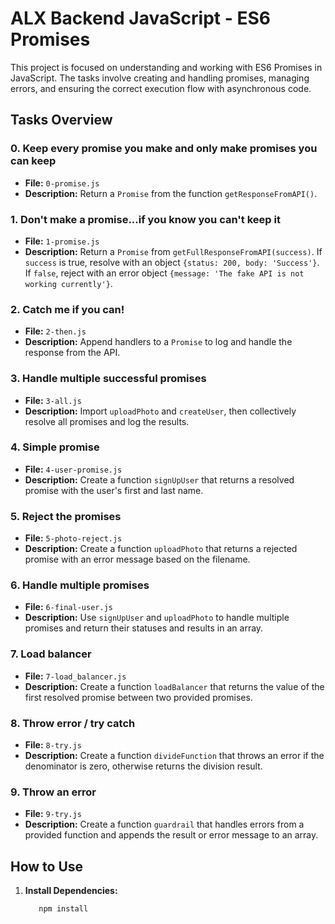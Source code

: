 # ALX Backend JavaScript - ES6 Promises

This project is focused on understanding and working with ES6 Promises in JavaScript. The tasks involve creating and handling promises, managing errors, and ensuring the correct execution flow with asynchronous code.

## Tasks Overview

### 0. Keep every promise you make and only make promises you can keep
- **File:** `0-promise.js`
- **Description:** Return a `Promise` from the function `getResponseFromAPI()`.

### 1. Don't make a promise...if you know you can't keep it
- **File:** `1-promise.js`
- **Description:** Return a `Promise` from `getFullResponseFromAPI(success)`. If `success` is true, resolve with an object `{status: 200, body: 'Success'}`. If `false`, reject with an error object `{message: 'The fake API is not working currently'}`.

### 2. Catch me if you can!
- **File:** `2-then.js`
- **Description:** Append handlers to a `Promise` to log and handle the response from the API.

### 3. Handle multiple successful promises
- **File:** `3-all.js`
- **Description:** Import `uploadPhoto` and `createUser`, then collectively resolve all promises and log the results.

### 4. Simple promise
- **File:** `4-user-promise.js`
- **Description:** Create a function `signUpUser` that returns a resolved promise with the user's first and last name.

### 5. Reject the promises
- **File:** `5-photo-reject.js`
- **Description:** Create a function `uploadPhoto` that returns a rejected promise with an error message based on the filename.

### 6. Handle multiple promises
- **File:** `6-final-user.js`
- **Description:** Use `signUpUser` and `uploadPhoto` to handle multiple promises and return their statuses and results in an array.

### 7. Load balancer
- **File:** `7-load_balancer.js`
- **Description:** Create a function `loadBalancer` that returns the value of the first resolved promise between two provided promises.

### 8. Throw error / try catch
- **File:** `8-try.js`
- **Description:** Create a function `divideFunction` that throws an error if the denominator is zero, otherwise returns the division result.

### 9. Throw an error
- **File:** `9-try.js`
- **Description:** Create a function `guardrail` that handles errors from a provided function and appends the result or error message to an array.

## How to Use

1. **Install Dependencies:**
   ```bash
      npm install
